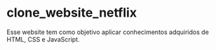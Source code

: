 # clone_website_netflix
Esse website tem como objetivo aplicar conhecimentos adquiridos de HTML, CSS e JavaScript.
